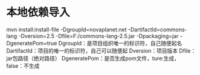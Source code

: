# 本地依赖导入

mvn install:install-file -DgroupId=novaplanet.net -DartifactId=commons-lang -Dversion=2.5 -Dfile=F:/commons-lang-2.5.jar -Dpackaging=jar -DgeneratePom=true
DgroupId：是项目组织唯一的标识符，自己随便起名
DartifactId：项目的唯一的标识符，自己可以随便起
Dversion：项目版本
Dfile：jar包路径（绝对路径）
DgeneratePom：是否生成pom文件，ture:生成，false：不生成